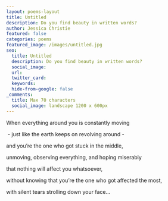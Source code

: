 ```yaml
---
layout: poems-layout
title: Untitled
description: Do you find beauty in written words?
author: Jessica Christie
featured: false
categories: poems
featured_image: /images/untitled.jpg
seo:
  title: Untitled
  description: Do you find beauty in written words?
  social_image:
  url:
  twitter_card:
  keywords:
  hide-from-google: false
_comments:
  title: Max 70 characters
  social_image: landscape 1200 x 600px
---
```

When everything around you is constantly moving

&nbsp;- just like the earth keeps on revolving around -

and you’re the one who got stuck in the middle,

unmoving, observing everything, and hoping miserably

that nothing will affect you whatsoever,

without knowing that you’re the one who got affected the most,

with silent tears strolling down your face…

&nbsp;
